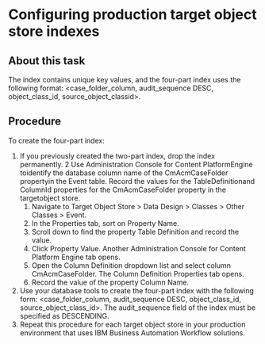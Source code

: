 # Configuring production target object store indexes

## About this task

The index contains unique
key values, and the four-part index uses the following format: <case\_folder\_column,
audit\_sequence DESC, object\_class\_id, source\_object\_classid>.

## Procedure

To create the four-part index:

1. If you previously created the two-part index, drop the
index permanently.
2 Use Administration Console for Content PlatformEngine toidentify the database column name of the CmAcmCaseFolder propertyin the Event table. Record the values for the TableDefinitionand ColumnId properties for the CmAcmCaseFolder property in the targetobject store.
    1. Navigate to Target
Object Store > Data Design > Classes > Other Classes > Event.
    2. In the Properties tab, sort on Property Name.
    3. Scroll down to find the property Table Definition and
record the value.
    4. Click Property Value.
Another Administration Console for Content Platform
Engine tab opens.
    5. Open the Column Definition dropdown
list and select column CmAcmCaseFolder.
The Column Definition Properties tab opens.
    6. Record the value of the property Column Name.
3. Use your database tools to create the four-part index with
the following form:  <case\_folder\_column,
audit\_sequence DESC, object\_class\_id, source\_object\_class\_id>.
The audit\_sequence field of the index must be specified as DESCENDING.
4. Repeat this procedure for each target object store in your
production environment that uses IBM Business Automation
Workflow solutions.